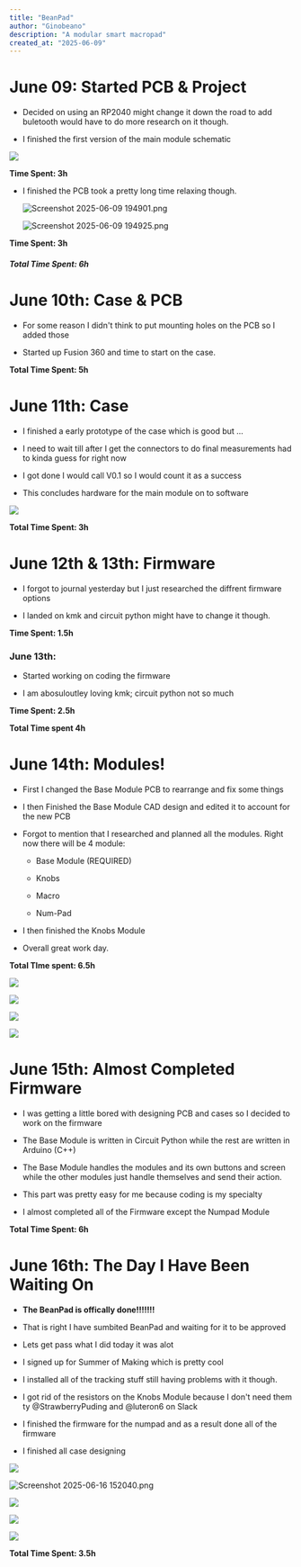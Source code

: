 ```yaml
---
title: "BeanPad"
author: "Ginobeano"
description: "A modular smart macropad"
created_at: "2025-06-09"
---
```


# June 09: Started PCB & Project

- Decided on using an RP2040 might change it down the road to add buletooth would have to do more research on it though.

- I finished the first version of the main module schematic

![](https://github.com/Choccy-vr/BeanPad/blob/main/Project%20Images/Screenshot%202025-06-09%20151724.png)

**Time Spent: 3h**

- I finished the PCB took a pretty long time relaxing though.
  
  ![Screenshot 2025-06-09 194901.png](https://github.com/Choccy-vr/BeanPad/blob/main/Project%20Images/Screenshot%202025-06-09%20194901.png)
  
  ![Screenshot 2025-06-09 194925.png](https://github.com/Choccy-vr/BeanPad/blob/main/Project%20Images/Screenshot%202025-06-09%20194925.png)

**Time Spent: 3h**

##### **Total Time Spent: 6h**

# June 10th: Case & PCB

- For some reason I didn't think to put mounting holes on the PCB so I added those

- Started up Fusion 360 and time to start on the case.

**Total Time Spent: 5h**

# June 11th: Case

- I finished a early prototype of the case which is good but ...

- I need to wait till after I get the connectors to do final measurements had to kinda guess for right now

- I got done I would call V0.1 so I would count it as a success 

- This concludes hardware for the main module on to software

![](https://github.com/Choccy-vr/BeanPad/blob/main/Project%20Images/Screenshot%202025-06-11%20171501.png)

**Total Time Spent: 3h**

# June 12th & 13th: Firmware

- I forgot to journal yesterday but I just researched the diffrent firmware options

- I landed on kmk and circuit python might have to change it though.

**Time Spent: 1.5h**

### June 13th:

- Started working on coding the firmware

- I am abosuloutley loving kmk; circuit python not so much

**Time Spent: 2.5h**

**Total Time spent 4h**

# June 14th: Modules!

- First I changed the Base Module PCB to rearrange and fix some things

- I then Finished the Base Module CAD design and edited it to account for the new PCB

- Forgot to mention that I researched and planned all the modules. Right now there will be 4 module:
  
  - Base Module (REQUIRED)
  
  - Knobs
  
  - Macro
  
  - Num-Pad

- I then finished the Knobs Module

- Overall great work day.

**Total TIme spent: 6.5h**

![](https://github.com/Choccy-vr/BeanPad/blob/main/Project%20Images/Screenshot%202025-06-14%20231655.png)

![](https://github.com/Choccy-vr/BeanPad/blob/main/Project%20Images/Screenshot%202025-06-14%20231734.png)

![](https://github.com/Choccy-vr/BeanPad/blob/main/Project%20Images/Screenshot%202025-06-14%20231820.png)

![](https://github.com/Choccy-vr/BeanPad/blob/main/Project%20Images/Screenshot%202025-06-14%20231901.png)

# June 15th: Almost Completed Firmware

- I was getting a little bored with designing PCB and cases so I decided to work on the firmware

- The Base Module is written in Circuit Python while the rest are written in Arduino (C++)

- The Base Module handles the modules and its own buttons and screen while the other modules just handle themselves and send their action.

- This part was pretty easy for me because coding is my specialty

- I almost completed all of the Firmware except the Numpad Module

**Total Time Spent: 6h**

# June 16th: The Day I Have Been Waiting On

- **The BeanPad is offically done!!!!!!!**

- That is right I have sumbited BeanPad and waiting for it to be approved 

- Lets get pass what I did today it was alot

- I signed up for Summer of Making which is pretty cool

- I installed all of the tracking stuff still having problems with it though.

- I got rid of the resistors on the Knobs Module because I don't need them ty @StrawberryPuding and @luteron6 on Slack

- I finished the firmware for the numpad and as a result done all of the firmware

- I finished all case designing

![](C:\Users\wante\AppData\Roaming\marktext\images\2025-06-16-15-45-39-image.png)

![Screenshot 2025-06-16 152040.png](E:\Projects\BeanPad\Project%20Images\Screenshot%202025-06-16%20152040.png)

![](C:\Users\wante\AppData\Roaming\marktext\images\2025-06-16-15-47-32-image.png)

![](C:\Users\wante\AppData\Roaming\marktext\images\2025-06-16-15-48-34-image.png)

![](C:\Users\wante\AppData\Roaming\marktext\images\2025-06-16-15-49-40-image.png)

**Total Time Spent: 3.5h**

